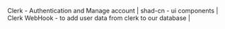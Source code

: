 Clerk - Authentication and Manage account | 
shad-cn - ui components | 
Clerk WebHook - to add user data from clerk to our database | 


